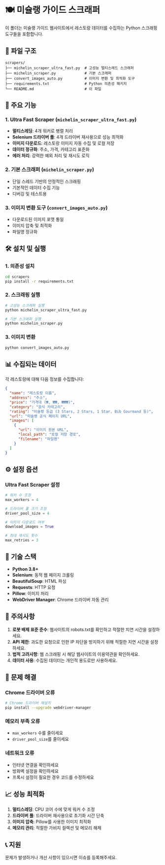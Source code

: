 # 🍽️ 미슐랭 가이드 스크래퍼

이 폴더는 미슐랭 가이드 웹사이트에서 레스토랑 데이터를 수집하는 Python 스크래핑 도구들을 포함합니다.

## 📁 파일 구조

```
scrapers/
├── michelin_scraper_ultra_fast.py  # 고성능 멀티스레드 스크래퍼
├── michelin_scraper.py             # 기본 스크래퍼
├── convert_images_auto.py          # 이미지 변환 및 최적화 도구
├── requirements.txt                # Python 의존성 패키지
└── README.md                       # 이 파일
```

## 🚀 주요 기능

### 1. Ultra Fast Scraper (`michelin_scraper_ultra_fast.py`)
- **멀티스레딩**: 4개 워커로 병렬 처리
- **Selenium 드라이버 풀**: 4개 드라이버 재사용으로 성능 최적화
- **이미지 다운로드**: 레스토랑 이미지 자동 수집 및 로컬 저장
- **데이터 정규화**: 주소, 가격, 카테고리 표준화
- **에러 처리**: 강력한 예외 처리 및 재시도 로직

### 2. 기본 스크래퍼 (`michelin_scraper.py`)
- 단일 스레드 기반의 안정적인 스크래핑
- 기본적인 데이터 수집 기능
- 디버깅 및 테스트용

### 3. 이미지 변환 도구 (`convert_images_auto.py`)
- 다운로드된 이미지 포맷 통일
- 이미지 압축 및 최적화
- 파일명 정규화

## 🛠️ 설치 및 실행

### 1. 의존성 설치
```bash
cd scrapers
pip install -r requirements.txt
```

### 2. 스크래핑 실행
```bash
# 고성능 스크래퍼 실행
python michelin_scraper_ultra_fast.py

# 기본 스크래퍼 실행
python michelin_scraper.py
```

### 3. 이미지 변환
```bash
python convert_images_auto.py
```

## 📊 수집되는 데이터

각 레스토랑에 대해 다음 정보를 수집합니다:

```json
{
  "name": "레스토랑 이름",
  "address": "주소",
  "price": "가격대 (₩, ₩₩, ₩₩₩)",
  "category": "음식 카테고리",
  "rating": "미슐랭 등급 (3 Stars, 2 Stars, 1 Star, Bib Gourmand 등)",
  "url": "미슐랭 공식 페이지 URL",
  "images": [
    {
      "url": "이미지 원본 URL",
      "local_path": "로컬 저장 경로",
      "filename": "파일명"
    }
  ]
}
```

## ⚙️ 설정 옵션

### Ultra Fast Scraper 설정
```python
# 워커 수 조정
max_workers = 4

# 드라이버 풀 크기 조정
driver_pool_size = 4

# 이미지 다운로드 여부
download_images = True

# 최대 재시도 횟수
max_retries = 3
```

## 🔧 기술 스택

- **Python 3.8+**
- **Selenium**: 동적 웹 페이지 크롤링
- **BeautifulSoup**: HTML 파싱
- **Requests**: HTTP 요청
- **Pillow**: 이미지 처리
- **WebDriver Manager**: Chrome 드라이버 자동 관리

## 📝 주의사항

1. **로봇 배제 표준 준수**: 웹사이트의 robots.txt를 확인하고 적절한 지연 시간을 설정하세요.
2. **API 제한**: 과도한 요청으로 인한 IP 차단을 방지하기 위해 적절한 지연 시간을 설정하세요.
3. **법적 고려사항**: 웹 스크래핑 시 해당 웹사이트의 이용약관을 확인하세요.
4. **데이터 사용**: 수집된 데이터는 개인적 용도로만 사용하세요.

## 🐛 문제 해결

### Chrome 드라이버 오류
```bash
# Chrome 드라이버 재설치
pip install --upgrade webdriver-manager
```

### 메모리 부족 오류
- `max_workers` 수를 줄이세요
- `driver_pool_size`를 줄이세요

### 네트워크 오류
- 인터넷 연결을 확인하세요
- 방화벽 설정을 확인하세요
- 프록시 설정이 필요한 경우 코드를 수정하세요

## 📈 성능 최적화

1. **멀티스레딩**: CPU 코어 수에 맞게 워커 수 조정
2. **드라이버 풀**: 드라이버 재사용으로 초기화 시간 단축
3. **이미지 압축**: Pillow를 사용한 이미지 최적화
4. **메모리 관리**: 적절한 가비지 컬렉션 및 메모리 해제

## 📞 지원

문제가 발생하거나 개선 사항이 있으시면 이슈를 등록해주세요.
